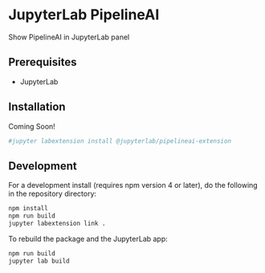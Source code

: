 # JupyterLab PipelineAI 

Show PipelineAI in JupyterLab panel


## Prerequisites

* JupyterLab

## Installation

Coming Soon!
```bash
#jupyter labextension install @jupyterlab/pipelineai-extension
```

## Development

For a development install (requires npm version 4 or later), do the following in the repository directory:

```bash
npm install
npm run build
jupyter labextension link .
```

To rebuild the package and the JupyterLab app:

```bash
npm run build
jupyter lab build
```

